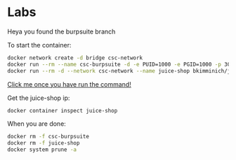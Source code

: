 # Labs

Heya you found the burpsuite branch

To start the container:

```bash
docker network create -d bridge csc-network
docker run --rm --name csc-burpsuite -d -e PUID=1000 -e PGID=1000 -p 3000:3000 --network csc-network ghcr.io/csc-iu/labs/burpsuite
docker run --rm -d --network csc-network --name juice-shop bkimminich/juice-shop
```

[Click me once you have run the command!](http://127.0.0.1:3000)


Get the juice-shop ip:

```bash
docker container inspect juice-shop
```

When you are done:

```bash
docker rm -f csc-burpsuite
docker rm -f juice-shop
docker system prune -a
```

